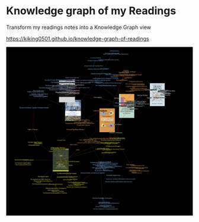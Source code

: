 # Knowledge graph of my Readings

Transform my readings notes into a Knowledge Graph view

https://kiking0501.github.io/knowledge-graph-of-readings

![demo graph](./media/demo_graph.png)
